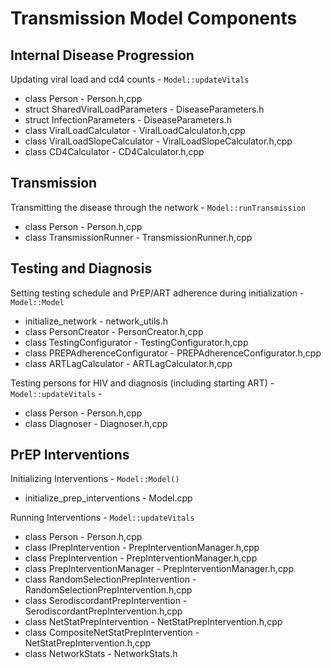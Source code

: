 # Transmission Model Components #

## Internal Disease Progression ##

Updating viral load and cd4 counts - ```Model::updateVitals```

* class Person - Person.h,cpp
* struct SharedViralLoadParameters - DiseaseParameters.h
* struct InfectionParameters - DiseaseParameters.h
* class ViralLoadCalculator - ViralLoadCalculator.h,cpp
* class ViralLoadSlopeCalculator - ViralLoadSlopeCalculator.h,cpp
* class CD4Calculator - CD4Calculator.h,cpp


## Transmission ##

Transmitting the disease through the network - ```Model::runTransmission```

* class Person - Person.h,cpp
* class TransmissionRunner - TransmissionRunner.h,cpp


## Testing and Diagnosis ##

Setting testing schedule and PrEP/ART adherence during initialization - ```Model::Model```

* initialize_network - network_utils.h
* class PersonCreator - PersonCreator.h,cpp
* class TestingConfigurator - TestingConfigurator.h,cpp
* class PREPAdherenceConfigurator - PREPAdherenceConfigurator.h,cpp
* class ARTLagCalculator - ARTLagCalculator.h,cpp

Testing persons for HIV and diagnosis (including starting ART) - ```Model::updateVitals``` - 

* class Person - Person.h,cpp
* class Diagnoser - Diagnoser.h,cpp
  

## PrEP Interventions ##

Initializing Interventions - ```Model::Model()```

* initialize_prep_interventions - Model.cpp

Running Interventions - ```Model::updateVitals```

* class Person - Person.h,cpp
* class IPrepIntervention - PrepInterventionManager.h,cpp
* class PrepIntervention - PrepInterventionManager.h,cpp
* class PrepInterventionManager - PrepInterventionManager.h,cpp
* class RandomSelectionPrepIntervention - RandomSelectionPrepIntervention.h,cpp
* class SerodiscordantPrepIntervention - SerodiscordantPrepIntervention.h,cpp
* class NetStatPrepIntervention - NetStatPrepIntervention.h,cpp
* class CompositeNetStatPrepIntervention - NetStatPrepIntervention.h,cpp
* class NetworkStats - NetworkStats.h














